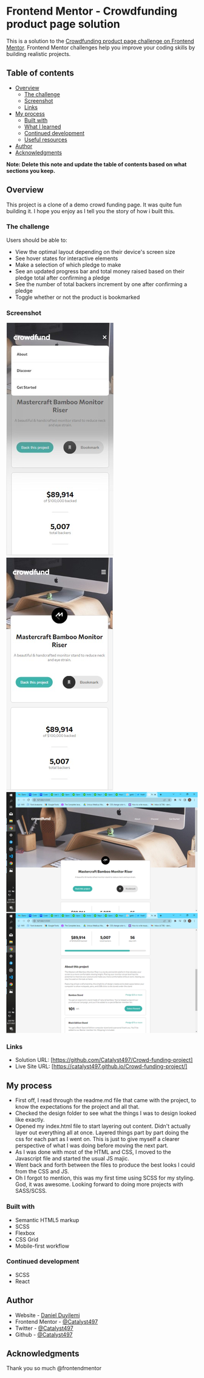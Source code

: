 # Frontend Mentor - Crowdfunding product page solution

This is a solution to the [Crowdfunding product page challenge on Frontend Mentor](https://www.frontendmentor.io/challenges/crowdfunding-product-page-7uvcZe7ZR). Frontend Mentor challenges help you improve your coding skills by building realistic projects.

## Table of contents

- [Overview](#overview)
  - [The challenge](#the-challenge)
  - [Screenshot](#screenshot)
  - [Links](#links)
- [My process](#my-process)
  - [Built with](#built-with)
  - [What I learned](#what-i-learned)
  - [Continued development](#continued-development)
  - [Useful resources](#useful-resources)
- [Author](#author)
- [Acknowledgments](#acknowledgments)

**Note: Delete this note and update the table of contents based on what sections you keep.**

## Overview

This project is a clone of a demo crowd funding page. It was quite fun building it. I hope you enjoy as I tell you the story of how i built this.

### The challenge

Users should be able to:

- View the optimal layout depending on their device's screen size
- See hover states for interactive elements
- Make a selection of which pledge to make
- See an updated progress bar and total money raised based on their pledge total after confirming a pledge
- See the number of total backers increment by one after confirming a pledge
- Toggle whether or not the product is bookmarked

### Screenshot

![](./Screenshot2.jpg)
![](./Screenshot3.jpg)
![](./Screenshot.png)
![](./Screenshot1.png)

### Links

- Solution URL: [https://github.com/Catalyst497/Crowd-funding-project]
- Live Site URL: [https://catalyst497.github.io/Crowd-funding-project/]

## My process

- First off, I read through the readme.md file that came with the project, to know the expectations for the project and all that.
- Checked the design folder to see what the things I was to design looked like exactly.
- Opened my index.html file to start layering out content.
  Didn't actually layer out everything all at once. Layered things part by part doing the css for each part as I went on. This is just to give myself a clearer perspective of what I was doing before moving the next part.
- As I was done with most of the HTML and CSS, I moved to the Javascript file and started the usual JS majic.
- Went back and forth between the files to produce the best looks I could from the CSS and JS.
- Oh I forgot to mention, this was my first time using SCSS for my styling. God, it was awesome. Looking forward to doing more projects with SASS/SCSS.

### Built with

- Semantic HTML5 markup
- SCSS
- Flexbox
- CSS Grid
- Mobile-first workflow

### Continued development

- SCSS
- React

## Author

- Website - [Daniel Duyilemi](https://vast-falls-30673.herokuapp.com/)
- Frontend Mentor - [@Catalyst497](https://www.frontendmentor.io/profile/Catalyst497)
- Twitter - [@Catalyst497](https://twitter.com/Catalyst497)
- Github - [@Catalyst497](https://github.com/Catalyst497)

## Acknowledgments

Thank you so much @frontendmentor
